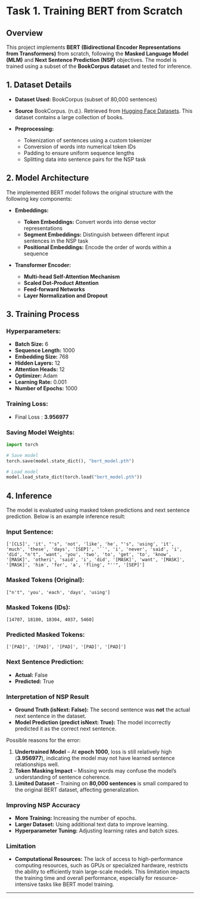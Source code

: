 

# Task 1. Training BERT from Scratch

## Overview
This project implements **BERT (Bidirectional Encoder Representations from Transformers)** from scratch, following the **Masked Language Model (MLM)** and **Next Sentence Prediction (NSP)** objectives. The model is trained using a subset of the **BookCorpus dataset** and tested for inference.

## 1. Dataset Details
- **Dataset Used:** BookCorpus (subset of 80,000 sentences)
- **Source** BookCorpus. (n.d.). Retrieved from [Hugging Face Datasets](https://huggingface.co/datasets/bookcorpus). This dataset contains a large collection of books.

- **Preprocessing:**
  - Tokenization of sentences using a custom tokenizer
  - Conversion of words into numerical token IDs
  - Padding to ensure uniform sequence lengths
  - Splitting data into sentence pairs for the NSP task

## 2. Model Architecture
The implemented BERT model follows the original structure with the following key components:

- **Embeddings:**
  - **Token Embeddings:** Convert words into dense vector representations
  - **Segment Embeddings:** Distinguish between different input sentences in the NSP task
  - **Positional Embeddings:** Encode the order of words within a sequence

- **Transformer Encoder:**
  - **Multi-head Self-Attention Mechanism**
  - **Scaled Dot-Product Attention**
  - **Feed-forward Networks**
  - **Layer Normalization and Dropout**

## 3. Training Process
### **Hyperparameters:**
- **Batch Size:** 6
- **Sequence Length:** 1000
- **Embedding Size:** 768
- **Hidden Layers:** 12
- **Attention Heads:** 12
- **Optimizer:** Adam
- **Learning Rate:** 0.001
- **Number of Epochs:** 1000

### **Training Loss:**
- Final Loss : **3.956977**

### **Saving Model Weights:**
```python
import torch

# Save model
torch.save(model.state_dict(), "bert_model.pth")

# Load model
model.load_state_dict(torch.load("bert_model.pth"))
```

## 4. Inference
The model is evaluated using masked token predictions and next sentence prediction. Below is an example inference result:

### **Input Sentence:**
```plaintext
['[CLS]', 'it', "'s", 'not', 'like', 'he', "'s", 'using', 'it', 'much', 'these', 'days', '[SEP]', '``', 'i', 'never', 'said', 'i', 'did', "n't", 'want', 'you', 'two', 'to', 'get', 'to', 'know', '[MASK]', 'otheri', 'said', 'i', 'did', '[MASK]', 'want', '[MASK]', '[MASK]', 'him', 'for', 'a', 'fling', "''", '[SEP]']
```

### **Masked Tokens (Original):**
```plaintext
["n't", 'you', 'each', 'days', 'using']
```

### **Masked Tokens (IDs):**
```plaintext
[14707, 18180, 18304, 4037, 5460]
```

### **Predicted Masked Tokens:**
```plaintext
['[PAD]', '[PAD]', '[PAD]', '[PAD]', '[PAD]']
```

### **Next Sentence Prediction:**
- **Actual:** False
- **Predicted:** True

### **Interpretation of NSP Result**
- **Ground Truth (isNext: False):** The second sentence was **not** the actual next sentence in the dataset.
- **Model Prediction (predict isNext: True):** The model incorrectly predicted it as the correct next sentence.

Possible reasons for the error:
1. **Undertrained Model** – At **epoch 1000**, loss is still relatively high (**3.956977**), indicating the model may not have learned sentence relationships well.
2. **Token Masking Impact** – Missing words may confuse the model’s understanding of sentence coherence.
3. **Limited Dataset** – Training on **80,000 sentences** is small compared to the original BERT dataset, affecting generalization.

### **Improving NSP Accuracy**
- **More Training:** Increasing the number of epochs.
- **Larger Dataset:** Using additional text data to improve learning.
- **Hyperparameter Tuning:** Adjusting learning rates and batch sizes.

### **Limitation**
- **Computational Resources:** The lack of access to high-performance computing resources, such as GPUs or specialized hardware, restricts the ability to efficiently train large-scale models. This limitation impacts the training time and overall performance, especially for resource-intensive tasks like BERT model training.
---


